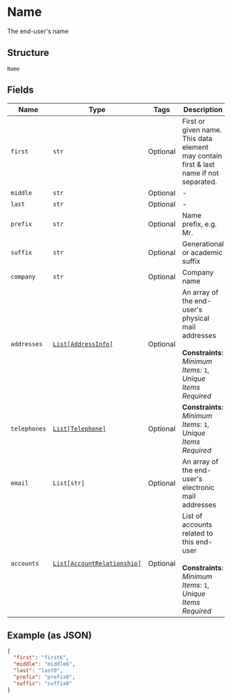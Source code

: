 
# Name

The end-user's name

## Structure

`Name`

## Fields

| Name | Type | Tags | Description |
|  --- | --- | --- | --- |
| `first` | `str` | Optional | First or given name. This data element may contain first & last name if not separated. |
| `middle` | `str` | Optional | - |
| `last` | `str` | Optional | - |
| `prefix` | `str` | Optional | Name prefix, e.g. Mr. |
| `suffix` | `str` | Optional | Generational or academic suffix |
| `company` | `str` | Optional | Company name |
| `addresses` | [`List[AddressInfo]`](../../doc/models/address-info.md) | Optional | An array of the end-user's physical mail addresses<br><br>**Constraints**: *Minimum Items*: `1`, *Unique Items Required* |
| `telephones` | [`List[Telephone]`](../../doc/models/telephone.md) | Optional | **Constraints**: *Minimum Items*: `1`, *Unique Items Required* |
| `email` | `List[str]` | Optional | An array of the end-user's electronic mail addresses |
| `accounts` | [`List[AccountRelationship]`](../../doc/models/account-relationship.md) | Optional | List of accounts related to this end-user<br><br>**Constraints**: *Minimum Items*: `1`, *Unique Items Required* |

## Example (as JSON)

```json
{
  "first": "first6",
  "middle": "middle6",
  "last": "last0",
  "prefix": "prefix8",
  "suffix": "suffix0"
}
```

